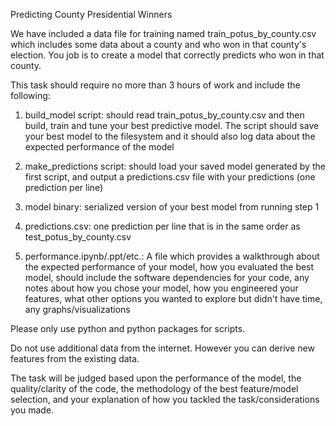 Predicting County Presidential Winners


We have included a data file for training named train_potus_by_county.csv which includes some data about a county
and who won in that county's election. You job is to create a model that correctly predicts who won in that county.


This task should require no more than 3 hours of work and include the following:

1) build_model script: should read train_potus_by_county.csv and then build, train and tune your best predictive model.
The script should save your best model to the filesystem and it should also log data about the expected performance of
the model

2) make_predictions script: should load your saved model generated by the first script, and output a predictions.csv file with your predictions (one prediction per line)

3) model binary: serialized version of your best model from running step 1

4) predictions.csv: one prediction per line that is in the same order as test_potus_by_county.csv

5) performance.ipynb/.ppt/etc.: A file which provides a walkthrough about the expected performance of your model, how you evaluated the best model, should include the software dependencies for your code, any notes about how you chose your model, how you engineered your features, what other options you wanted to explore but didn't have time, any graphs/visualizations


Please only use python and python packages for scripts. 

Do not use additional data from the internet. However you can derive new features from the existing data.

The task will be judged based upon the performance of the model, the quality/clarity of the code, the
methodology of the best feature/model selection, and your explanation of how you tackled the task/considerations you made.
